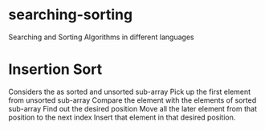 # searching-sorting
Searching and Sorting Algorithms in different languages
# Insertion Sort
Considers the as sorted and unsorted sub-array
Pick up the first element from unsorted sub-array
Compare the element with the elements of sorted sub-array
Find out the desired position
Move all the later element from that position to the next index
Insert that element in that desired position.
